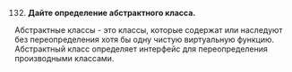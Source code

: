 132. **Дайте определение абстрактного класса.**   

Абстрактные классы - это классы, которые содержат или наследуют без переопределения хотя бы одну чистую виртуальную функцию. Абстрактный класс определяет интерфейс для переопределения производными классами.
